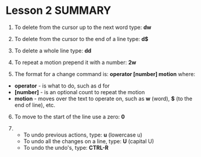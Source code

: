 # Lesson 2 SUMMARY

1. To delete from the cursor up to the next word type:    **dw**

2. To delete from the cursor to the end of a line type:    **d$**

3. To delete a whole line type:    **dd**

4. To repeat a motion prepend it with a number:   **2w**

5. The format for a change command is:
**operator   [number]   motion**
where:
- **operator** - is what to do, such as  d  for 
- **[number]** - is an optional count to repeat the motion
- **motion**   - moves over the text to operate on, such as  **w** (word), **$** (to the end of line), etc.

6. To move to the start of the line use a zero:  **0**

7. - To undo previous actions, type:           **u**  (lowercase u)
   - To undo all the changes on a line, type:  **U**  (capital U)
   - To undo the undo's, type:                 **CTRL-R**

